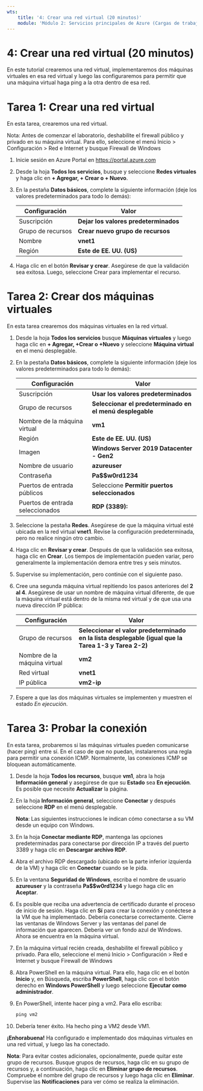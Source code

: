 ```yaml
---
wts:
    title: '4: Crear una red virtual (20 minutos)'
    module: 'Módulo 2: Servicios principales de Azure (Cargas de trabajo)'
---
```

# 4: Crear una red virtual (20 minutos)

En este tutorial crearemos una red virtual, implementaremos dos máquinas virtuales en esa red virtual y luego las configuraremos para permitir que una máquina virtual haga ping a la otra dentro de esa red.

# Tarea 1: Crear una red virtual 

En esta tarea, crearemos una red virtual. 

Nota: Antes de comenzar el laboratorio, deshabilite el firewall público y privado en su máquina virtual. Para ello, seleccione el menú Inicio > Configuración > Red e Internet y busque Firewall de Windows

1. Inicie sesión en Azure Portal en <a href="https://portal.azure.com" target="_blank"><span style="color: #0066cc;" color="#0066cc">https://portal.azure.com</span></a>

2. Desde la hoja **Todos los servicios**, busque y seleccione **Redes virtuales** y haga clic en **+ Agregar, + Crear o + Nuevo**. 

3. En la pestaña **Datos básicos**, complete la siguiente información (deje los valores predeterminados para todo lo demás):

    | Configuración | Valor | 
    | --- | --- |
    | Suscripción | **Dejar los valores predeterminados** |
    | Grupo de recursos | **Crear nuevo grupo de recursos** |
    | Nombre | **vnet1** |
    | Región | **Este de EE. UU. (US)** |
    
   
4. Haga clic en el botón **Revisar y crear**. Asegúrese de que la validación sea exitosa. Luego, seleccione Crear para implementar el recurso.


# Tarea 2: Crear dos máquinas virtuales

En esta tarea crearemos dos máquinas virtuales en la red virtual. 

1. Desde la hoja **Todos los servicios** busque **Máquinas virtuales** y luego haga clic en **+ Agregar, +Crear o +Nuevo** y seleccione **Máquina virtual** en el menú desplegable. 

2. En la pestaña **Datos básicos**, complete la siguiente información (deje los valores predeterminados para todo lo demás):

   | Configuración | Valor | 
   | --- | --- |
   | Suscripción | **Usar los valores predeterminados** |
   | Grupo de recursos |  **Seleccionar el predeterminado en el menú desplegable** |
   | Nombre de la máquina virtual | **vm1**|
   | Región | **Este de EE. UU. (US)** |
   | Imagen | **Windows Server 2019 Datacenter - Gen2** |
   | Nombre de usuario| **azureuser** |
   | Contraseña| **Pa$$w0rd1234** |
   | Puertos de entrada públicos| Seleccione **Permitir puertos seleccionados**  |
   | Puertos de entrada seleccionados| **RDP (3389):** |
   

3. Seleccione la pestaña **Redes**. Asegúrese de que la máquina virtual esté ubicada en la red virtual **vnet1**. Revise la configuración predeterminada, pero no realice ningún otro cambio. 

4. Haga clic en **Revisar y crear**. Después de que la validación sea exitosa, haga clic en **Crear**. Los tiempos de implementación pueden variar, pero generalmente la implementación demora entre tres y seis minutos.

5. Supervise su implementación, pero continúe con el siguiente paso. 

6. Cree una segunda máquina virtual repitiendo los pasos anteriores del **2 al 4**. Asegúrese de usar un nombre de máquina virtual diferente, de que la máquina virtual está dentro de la misma red virtual y de que usa una nueva dirección IP pública:

    | Configuración | Valor |
    | --- | --- |
    | Grupo de recursos | **Seleccionar el valor predeterminado en la lista desplegable (igual que la Tarea 1-3 y Tarea 2-2)** |
    | Nombre de la máquina virtual |  **vm2** |
    | Red virtual | **vnet1** |
    | IP pública | **vm2-ip** |

7. Espere a que las dos máquinas virtuales se implementen y muestren el estado *En ejecución*.

# Tarea 3: Probar la conexión 

En esta tarea, probaremos si las máquinas virtuales pueden comunicarse (hacer ping) entre sí. En el caso de que no puedan, instalaremos una regla para permitir una conexión ICMP. Normalmente, las conexiones ICMP se bloquean automáticamente.

1. Desde la hoja **Todos los recursos**, busque **vm1**, abra la hoja **Información general** y asegúrese de que su **Estado** sea **En ejecución**. Es posible que necesite **Actualizar** la página.

2. En la hoja **Información general**, seleccione **Conectar** y después seleccione **RDP** en el menú desplegable.

    **Nota**: Las siguientes instrucciones le indican cómo conectarse a su VM desde un equipo con Windows. 

3. En la hoja **Conectar mediante RDP**, mantenga las opciones predeterminadas para conectarse por dirección IP a través del puerto 3389 y haga clic en **Descargar archivo RDP**.

4. Abra el archivo RDP descargado (ubicado en la parte inferior izquierda de la VM) y haga clic en **Conectar** cuando se le pida. 

5. En la ventana **Seguridad de Windows**, escriba el nombre de usuario **azureuser** y la contraseña **Pa$$w0rd1234** y luego haga clic en **Aceptar**.

6. Es posible que reciba una advertencia de certificado durante el proceso de inicio de sesión. Haga clic en **Sí** para crear la conexión y conéctese a la VM que ha implementado. Debería conectarse correctamente. Cierre las ventanas de Windows Server y las ventanas del panel de información que aparecen. Debería ver un fondo azul de Windows. Ahora se encuentra en la máquina virtual.

7. En la máquina virtual recién creada, deshabilite el firewall público y privado. Para ello, seleccione el menú Inicio > Configuración > Red e Internet y busque Firewall de Windows

8. Abra PowerShell en la máquina virtual. Para ello, haga clic en el botón **Inicio** y, en Búsqueda, escriba **PowerShell**, haga clic con el botón derecho en **Windows PowerShell** y luego seleccione **Ejecutar como administrador**.

9. En PowerShell, intente hacer ping a vm2. Para ello escriba:

   ```PowerShell
   ping vm2
   ```

 10. Debería tener éxito. Ha hecho ping a VM2 desde VM1.


**¡Enhorabuena!** Ha configurado e implementado dos máquinas virtuales en una red virtual, y luego las ha conectado.

**Nota**: Para evitar costes adicionales, opcionalmente, puede quitar este grupo de recursos. Busque grupos de recursos, haga clic en su grupo de recursos y, a continuación, haga clic en **Eliminar grupo de recursos**. Compruebe el nombre del grupo de recursos y luego haga clic en **Eliminar**. Supervise las **Notificaciones** para ver cómo se realiza la eliminación.
